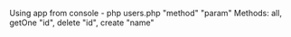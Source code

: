 Using app from console - php users.php "method" "param"
Methods: all, getOne "id", delete "id", create "name"
